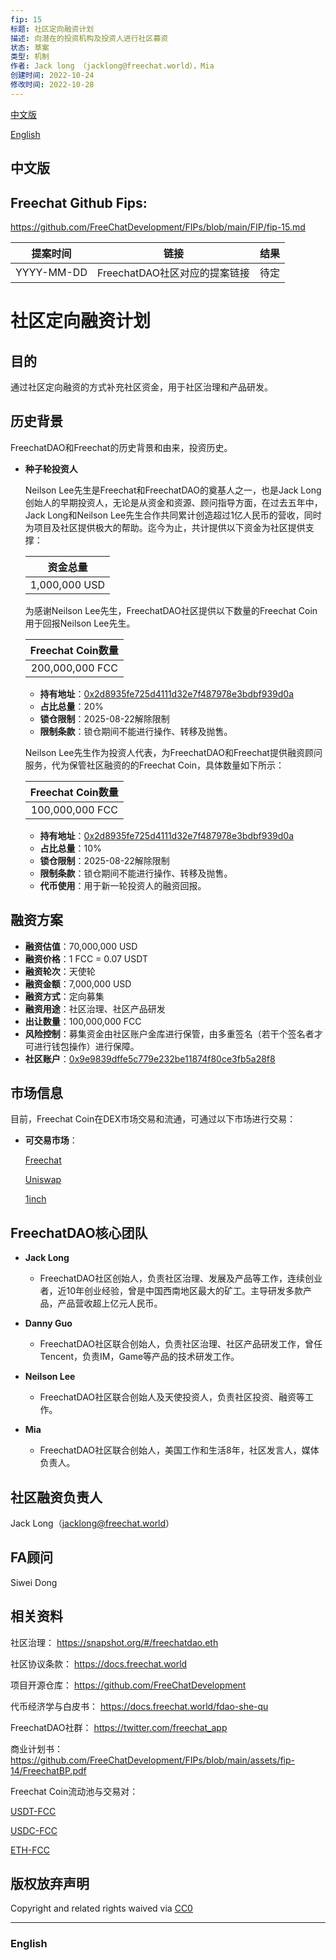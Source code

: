 ```yaml
---
fip: 15
标题: 社区定向融资计划
描述: 向潜在的投资机构及投资人进行社区募资
状态: 草案
类型: 机制
作者: Jack long （jacklong@freechat.world），Mia
创建时间: 2022-10-24
修改时间: 2022-10-28
---
```


[中文版](#1)

[English](#2)

<h2 id="1">中文版</h2>

## Freechat Github Fips: 

https://github.com/FreeChatDevelopment/FIPs/blob/main/FIP/fip-15.md

  | 提案时间 | 链接 | 结果 |
  |:-:|:-:|:-:|
  | YYYY-MM-DD |FreechatDAO社区对应的提案链接|待定|

# 社区定向融资计划

## 目的
通过社区定向融资的方式补充社区资金，用于社区治理和产品研发。


## 历史背景
FreechatDAO和Freechat的历史背景和由来，投资历史。

  - **种子轮投资人**
  
    Neilson Lee先生是Freechat和FreechatDAO的奠基人之一，也是Jack Long创始人的早期投资人，无论是从资金和资源、顾问指导方面，在过去五年中，Jack Long和Neilson Lee先生合作共同累计创造超过1亿人民币的营收，同时为项目及社区提供极大的帮助。迄今为止，共计提供以下资金为社区提供支撑：

    |资金总量|
    |:-:|
    |1,000,000 USD|

    为感谢Neilson Lee先生，FreechatDAO社区提供以下数量的Freechat Coin用于回报Neilson Lee先生。

    |Freechat Coin数量|
    |:-:|
    |200,000,000 FCC|

     - **持有地址**：[0x2d8935fe725d4111d32e7f487978e3bdbf939d0a](https://etherscan.io/token/0x171b1daefac13a0a3524fcb6beddc7b31e58e079?a=0x2d8935fe725d4111d32e7f487978e3bdbf939d0a)
     - **占比总量**：20%
     - **锁仓限制**：2025-08-22解除限制
     - **限制条款**：锁仓期间不能进行操作、转移及抛售。
    
    Neilson Lee先生作为投资人代表，为FreechatDAO和Freechat提供融资顾问服务，代为保管社区融资的的Freechat Coin，具体数量如下所示：

    |Freechat Coin数量|
    |:-:|
    |100,000,000 FCC|

     - **持有地址**：[0x2d8935fe725d4111d32e7f487978e3bdbf939d0a](https://etherscan.io/token/0x171b1daefac13a0a3524fcb6beddc7b31e58e079?a=0x2d8935fe725d4111d32e7f487978e3bdbf939d0a)
     - **占比总量**：10%
     - **锁仓限制**：2025-08-22解除限制
     - **限制条款**：锁仓期间不能进行操作、转移及抛售。
     - **代币使用**：用于新一轮投资人的融资回报。

## 融资方案

   - **融资估值**：70,000,000 USD
   - **融资价格**：1 FCC = 0.07 USDT
   - **融资轮次**：天使轮
   - **融资金额**：7,000,000 USD
   - **融资方式**：定向募集
   - **融资用途**：社区治理、社区产品研发
   - **出让数量**：100,000,000 FCC
   - **风险控制**：募集资金由社区账户金库进行保管，由多重签名（若干个签名者才可进行钱包操作）进行保障。
   - **社区账户**：[0x9e9839dffe5c779e232be11874f80ce3fb5a28f8](https://etherscan.io/token/0x171b1daefac13a0a3524fcb6beddc7b31e58e079?a=0x9e9839dffe5c779e232be11874f80ce3fb5a28f8)

## 市场信息
目前，Freechat Coin在DEX市场交易和流通，可通过以下市场进行交易：

- **可交易市场**：

  [Freechat](https://freechat.world) 

  [Uniswap](https://app.uniswap.org/#/swap) 

  [1inch](https://app.1inch.io/)

## FreechatDAO核心团队

   - **Jack Long**
   
     - FreechatDAO社区创始人，负责社区治理、发展及产品等工作，连续创业者，近10年创业经验，曾是中国西南地区最大的矿工。主导研发多款产品，产品营收超上亿元人民币。
  
   - **Danny Guo**
     - FreechatDAO社区联合创始人，负责社区治理、社区产品研发工作，曾任Tencent，负责IM，Game等产品的技术研发工作。
   
   - **Neilson Lee**
     - FreechatDAO社区联合创始人及天使投资人，负责社区投资、融资等工作。

   - **Mia**
     - FreechatDAO社区联合创始人，美国工作和生活8年，社区发言人，媒体负责人。

## 社区融资负责人

Jack Long（jacklong@freechat.world）

## FA顾问

Siwei Dong

## 相关资料

社区治理：
https://snapshot.org/#/freechatdao.eth

社区协议条款：
https://docs.freechat.world

项目开源仓库：
https://github.com/FreeChatDevelopment

代币经济学与白皮书：
https://docs.freechat.world/fdao-she-qu

FreechatDAO社群：
https://twitter.com/freechat_app

商业计划书：https://github.com/FreeChatDevelopment/FIPs/blob/main/assets/fip-14/FreechatBP.pdf

Freechat Coin流动池与交易对：

[USDT-FCC](https://info.uniswap.org/#/pools/0x03de8b89caa2bbe8bf09979d370aaf08a35cbfa1)

[USDC-FCC](https://info.uniswap.org/#/pools/0x06c3c090b9a3ec53872e8e4af93b77d66b00297b)

[ETH-FCC](https://info.uniswap.org/#/pools/0xf9c97668f97160b18c87a40ea26c0c87e9becc8d)

## 版权放弃声明
Copyright and related rights waived via [CC0](https://github.com/ethereum/EIPs/blob/master/LICENSE.md)

-------------------------

<h3 id="2">English</h3>